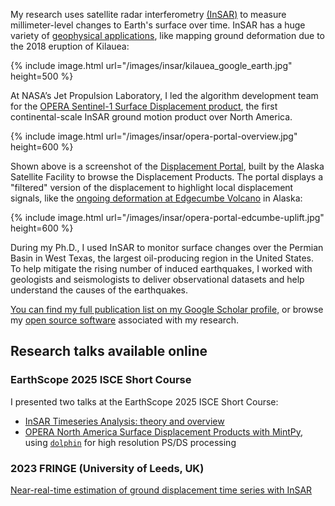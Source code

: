 ---
---

My research uses satellite radar interferometry [(InSAR)](https://www.usgs.gov/centers/ca-water-ls/science/interferometric-synthetic-aperture-radar-insar?qt-science_center_objects=0#qt-science_center_objects) to measure millimeter-level changes to Earth's surface over time.
InSAR has a huge variety of [geophysical applications](https://en.wikipedia.org/wiki/Interferometric_synthetic-aperture_radar#Applications), like mapping ground deformation due to the 2018 eruption of Kilauea:

{% include image.html url="/images/insar/kilauea_google_earth.jpg" height=500 %}

At NASA’s Jet Propulsion Laboratory, I led the algorithm development team for the [OPERA Sentinel-1 Surface Displacement product](https://www.jpl.nasa.gov/go/opera/products/), the first continental-scale InSAR ground motion product over North America.

{% include image.html url="/images/insar/opera-portal-overview.jpg" height=600 %}

Shown above is a screenshot of the [Displacement Portal](https://displacement.asf.alaska.edu/), built by the Alaska Satellite Facility to browse the Displacement Products. The portal displays a "filtered" version of the displacement to highlight local displacement signals, like the [ongoing deformation at Edgecumbe Volcano](https://displacement.asf.alaska.edu/#/?dispOverview=VEL&zoom=9.530&center=-135.765,56.730&series=POINT(-135.71266187808317%2057.04575563150868)--1--Point--f66d0b87-ff12-40ec-ae21-8d9668bd3b59--Series::POINT(-135.73084261279834%2057.06092404288884)--2--Point--71b35a3f-e043-4cc8-8872-e9df32b175b1--Series&start=2017-05-26T06:54:04Z&end=2024-06-06T06:54:43Z) in Alaska:

{% include image.html url="/images/insar/opera-portal-edcumbe-uplift.jpg" height=600 %}

During my Ph.D., I used InSAR to monitor surface changes over the Permian Basin in West Texas, the largest oil-producing region in the United States. To help mitigate the rising number of induced earthquakes, I worked with geologists and seismologists to deliver observational datasets and help understand the causes of the earthquakes.

[You can find my full publication list on my Google Scholar profile,](https://scholar.google.com/citations?user=TC7VtDsAAAAJ&hl=en) or browse my [open source software](/software/) associated with my research.

## Research talks available online

### EarthScope 2025 ISCE Short Course

I presented two talks at the EarthScope 2025 ISCE Short Course:

- [InSAR Timeseries Analysis: theory and overview](https://youtu.be/3y65GR5msyA?si=XT7WcR8QNTy6E1P8)
- [OPERA North America Surface Displacement Products with MintPy](https://youtu.be/2UaE0hcXJRY?si=l25KlKy93NCTnJDc&t=9220), using [`dolphin`](https://github.com/isce-framework/dolphin) for high resolution PS/DS processing

### 2023 FRINGE (University of Leeds, UK)

[Near-real-time estimation of ground displacement time series with InSAR](https://www.youtube.com/live/MucdZ6auOd8?t=3639s)

<!-- Below is an interactive map to play around with the cumulative vertical deformation between November 2014 and January 2019 from our paper:

>Staniewicz et al., "InSAR reveals complex surface deformation patterns over an 80,000 square kilometer oil-producing region in the Permian Basin", Geophysical Research Letters (2020): 2020GL090151 

The red areas show uplift (up to ~7cm), blue areas show subsidence (down to ~13 cm), and dark red dots are the locations of the [TexNet](https://www.beg.utexas.edu/texnet/catalog) detected earthquakes in 2018.
You can also download all the deformation data products shown in the paper [at the Texas data repository](https://doi.org/10.18738/T8/AVDBOJ)


<iframe src='/extras/insar-mapbox.html'
        width='100%' height='400px'>
</iframe>

 -->